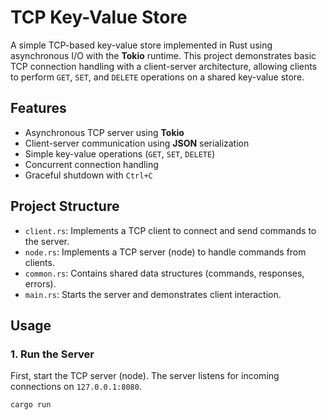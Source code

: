 # TCP Key-Value Store

A simple TCP-based key-value store implemented in Rust using asynchronous I/O with the **Tokio** runtime. This project demonstrates basic TCP connection handling with a client-server architecture, allowing clients to perform `GET`, `SET`, and `DELETE` operations on a shared key-value store.

## Features
- Asynchronous TCP server using **Tokio**
- Client-server communication using **JSON** serialization
- Simple key-value operations (`GET`, `SET`, `DELETE`)
- Concurrent connection handling
- Graceful shutdown with `Ctrl+C`

## Project Structure
- `client.rs`: Implements a TCP client to connect and send commands to the server.
- `node.rs`: Implements a TCP server (node) to handle commands from clients.
- `common.rs`: Contains shared data structures (commands, responses, errors).
- `main.rs`: Starts the server and demonstrates client interaction.

## Usage

### 1. Run the Server
First, start the TCP server (node). The server listens for incoming connections on `127.0.0.1:8080`.

```bash
cargo run
